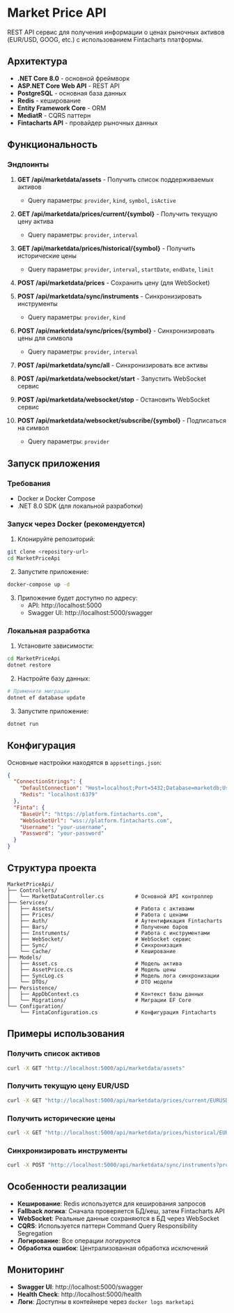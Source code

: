 # Market Price API

REST API сервис для получения информации о ценах рыночных активов (EUR/USD, GOOG, etc.) с использованием Fintacharts платформы.

## Архитектура

- **.NET Core 8.0** - основной фреймворк
- **ASP.NET Core Web API** - REST API
- **PostgreSQL** - основная база данных
- **Redis** - кеширование
- **Entity Framework Core** - ORM
- **MediatR** - CQRS паттерн
- **Fintacharts API** - провайдер рыночных данных

## Функциональность

### Эндпоинты

1. **GET /api/marketdata/assets** - Получить список поддерживаемых активов
   - Query параметры: `provider`, `kind`, `symbol`, `isActive`

2. **GET /api/marketdata/prices/current/{symbol}** - Получить текущую цену актива
   - Query параметры: `provider`, `interval`

3. **GET /api/marketdata/prices/historical/{symbol}** - Получить исторические цены
   - Query параметры: `provider`, `interval`, `startDate`, `endDate`, `limit`

4. **POST /api/marketdata/prices** - Сохранить цену (для WebSocket)

5. **POST /api/marketdata/sync/instruments** - Синхронизировать инструменты
   - Query параметры: `provider`, `kind`

6. **POST /api/marketdata/sync/prices/{symbol}** - Синхронизировать цены для символа
   - Query параметры: `provider`, `interval`

7. **POST /api/marketdata/sync/all** - Синхронизировать все активы

8. **POST /api/marketdata/websocket/start** - Запустить WebSocket сервис

9. **POST /api/marketdata/websocket/stop** - Остановить WebSocket сервис

10. **POST /api/marketdata/websocket/subscribe/{symbol}** - Подписаться на символ
    - Query параметры: `provider`

## Запуск приложения

### Требования

- Docker и Docker Compose
- .NET 8.0 SDK (для локальной разработки)

### Запуск через Docker (рекомендуется)

1. Клонируйте репозиторий:
```bash
git clone <repository-url>
cd MarketPriceApi
```

2. Запустите приложение:
```bash
docker-compose up -d
```

3. Приложение будет доступно по адресу:
   - API: http://localhost:5000
   - Swagger UI: http://localhost:5000/swagger

### Локальная разработка

1. Установите зависимости:
```bash
cd MarketPriceApi
dotnet restore
```

2. Настройте базу данных:
```bash
# Примените миграции
dotnet ef database update
```

3. Запустите приложение:
```bash
dotnet run
```

## Конфигурация

Основные настройки находятся в `appsettings.json`:

```json
{
  "ConnectionStrings": {
    "DefaultConnection": "Host=localhost;Port=5432;Database=marketdb;Username=postgres;Password=123",
    "Redis": "localhost:6379"
  },
  "Finta": {
    "BaseUrl": "https://platform.fintacharts.com",
    "WebSocketUrl": "wss://platform.fintacharts.com",
    "Username": "your-username",
    "Password": "your-password"
  }
}
```

## Структура проекта

```
MarketPriceApi/
├── Controllers/
│   └── MarketDataController.cs          # Основной API контроллер
├── Services/
│   ├── Assets/                          # Работа с активами
│   ├── Prices/                          # Работа с ценами
│   ├── Auth/                            # Аутентификация Fintacharts
│   ├── Bars/                            # Получение баров
│   ├── Instruments/                     # Работа с инструментами
│   ├── WebSocket/                       # WebSocket сервис
│   ├── Sync/                            # Синхронизация
│   └── Cache/                           # Кеширование
├── Models/
│   ├── Asset.cs                         # Модель актива
│   ├── AssetPrice.cs                    # Модель цены
│   ├── SyncLog.cs                       # Модель лога синхронизации
│   └── DTOs/                            # DTO модели
├── Persistence/
│   ├── AppDbContext.cs                  # Контекст базы данных
│   └── Migrations/                      # Миграции EF Core
└── Configuration/
    └── FintaConfiguration.cs            # Конфигурация Fintacharts
```

## Примеры использования

### Получить список активов
```bash
curl -X GET "http://localhost:5000/api/marketdata/assets"
```

### Получить текущую цену EUR/USD
```bash
curl -X GET "http://localhost:5000/api/marketdata/prices/current/EURUSD?provider=oanda&interval=1m"
```

### Получить исторические цены
```bash
curl -X GET "http://localhost:5000/api/marketdata/prices/historical/EURUSD?provider=oanda&interval=1m&startDate=2024-01-01&endDate=2024-01-31"
```

### Синхронизировать инструменты
```bash
curl -X POST "http://localhost:5000/api/marketdata/sync/instruments?provider=oanda&kind=forex"
```

## Особенности реализации

- **Кеширование**: Redis используется для кеширования запросов
- **Fallback логика**: Сначала проверяется БД/кеш, затем Fintacharts API
- **WebSocket**: Реальные данные сохраняются в БД через WebSocket
- **CQRS**: Используется паттерн Command Query Responsibility Segregation
- **Логирование**: Все операции логируются
- **Обработка ошибок**: Централизованная обработка исключений

## Мониторинг

- **Swagger UI**: http://localhost:5000/swagger
- **Health Check**: http://localhost:5000/health
- **Логи**: Доступны в контейнере через `docker logs marketapi` 